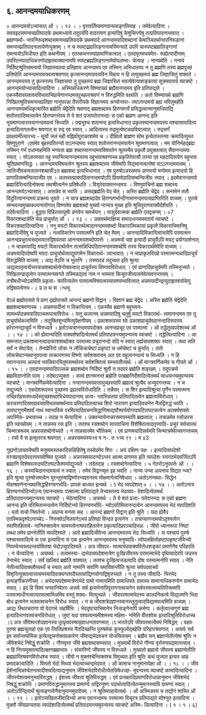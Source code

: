 ## ६. आनन्दमयाधिकरणम्
० आनन्दमयोऽभ्यासात् ओं । । १२ । ।
वृत्तवर्तिष्यमाणग्रन्यसङ्गतिमाह । तमेवेत्यादिना । सववइदसमन्वयप्रतिपादके प्रथमाध्याये
तदुपर्यपि वादरायण इत्यादिषु केषुचिन्त्येषु तत्प्रतिपादनाभावात् । ब्रह्मण्यर्था-
न्तरनिरूढशब्दसमन्वयप्रतिपादके प्रथमपादे आनन्दमयादिशब्दानां केषाञ्चिदर्थान्तरनिरूढानां
समन्वयप्रतिपादनातायेणेत्पुक्तम् । न च स्पष्टद्रह्यलिङ्गानामस्मिन्यादे उपरि चास्पष्टब्रह्मलिङ्गानां
समन्वयोऽभिधीयत इति कथनीयम् । एतत्कथनस्याप्रामाणिकत्वात् । एतदमृतमभयमेत-
रूह्येत्यादीनाम् उपरितनपादाधिकरणोदाहृतवाक्यानामपि स्पष्टब्रह्यलिङ्गानामेवोपलम्भा-
चेत्याह । नान्यथेति । नन्वयं निर्दिष्टश्रुतिसमन्वयो जिज्ञास्यतया प्रतिज्ञाय आनन्दमय एव
तस्मिन् अभिधातव्यः न तु ब्रह्मणि तस्य ब्रह्मपुच्छं प्रतिष्ठेति आनन्दमयावयवत्वश्रवणात्
कृत्सानन्दमयावयविन विहाय न हि तत्पुच्छरूपं ब्रह्म जिज्ञासितुं शक्यते । आनन्दमयस्य तु
कृत्स्नस्य जिज्ञासया तु पुच्छरूपं ब्रह्म जिज्ञासितं भवत्येवेत्याशङ्कायां सूत्रमवतार्य व्याचष्टे ।
आनन्दमयोभ्यासादित्यादिना । अस्मिन्नधिकरणे विष्ण्वाख्यं ब्रह्यैवानन्दमय इति प्रतिपाद्यते ।
एकस्यैवावयवावयविभावाभिप्रायेणानन्दमयपुच्छत्वश्रवणं न विरुद्धमिति वक्ष्यति । अतो
विष्ण्वाख्ये ब्रह्मणि निखिलश्रुतिसमन्वयप्रतिज्ञा नानुपपन्ना तैत्तरीयके विज्ञानमय अन्योन्तरा-
त्माऽनन्दमयो ब्रह्य भवितुमर्हति आनन्दमयमधिकृत्यास्ति ब्रह्मेति चेद्वेदेति श्रवणाद् ब्रह्मशब्दस्य
हिरण्यगर्भे प्रसिद्धत्वान्मानुषाधिपाद्यि शतोत्तरादिष्वत्यत्वेन हिरण्यगर्भस्य ते ये शतं
प्रजापतेरानन्दाः स एको ब्रह्मण आनन्द इति भूयमाणत्वात्तस्यानन्दमयत्वं सिध्यति । पद्मभूश्च
शतानन्द इत्यभिधानात् प्रकृतस्यानन्दमयस्य यश्चासावादित्य इत्यादित्यगतत्वेन श्रवणात् स रुद्र
एव स्यात् । आदित्यस्य रुद्रमूर्त्यष्टकप्रविष्टत्वात् । रुद्रसर्गं प्रवक्ष्यामीत्यारभ्य -
सूर्यो जलं मही वह्निर्वायुराकाशमेव च ।
दीक्षितो ब्राह्मण सोम इत्येतास्तनवः क्रमादित्युस्त विष्णुपुराणे ।एवमेव बृहस्पतिरन्यो वाऽनन्दमयः स्यात् शतोत्तरानन्दमयत्वेन श्रूयमाणत्वात् । मम
योनिर्भहद्ब्रह्य तस्मिन् गर्भं दधाम्यहमिति भगवता ब्रह्म शब्दस्यानन्दमयविषयतेन श्रुतस्यैव
प्रकृतौ प्रयुक्तत्वात् सैवानन्दमयः स्यात् । सोऽकामयत वहु स्याभित्यानन्दमयस्य
वहुभावश्रवणाच्च प्रकृतिरेवासौ तस्या एव महदादिरूपेण वहुभावः श्रुतिप्रमाणसिद्धः ।
आनन्दमयविषयत्वेन श्रुतस्य ब्रह्मशब्दस्य जीवेष्वपि विद्यमानत्वात्तेषां वाऽऽनन्दमयत्वम् ।
जातिजीवकमलासनशब्दसी३त ब्रह्मशब्द इत्यभिधानात् । एष पुरुषोऽन्नरसमयः प्राणमयो
मनोमय इत्यादयो हि प्राणादिसम्बन्यित्वाजीव एव । अतस्तत्प्रायपठितानन्दमयोऽपि
प्रियमोदादिसम्बन्यिजीवः स्यात् । इदमेवानन्दमयो ब्रह्मादिरित्यादिनोक्त्या तथश्रीत्यनेन
प्रतिषेधति । विशृरेवायमानन्दमयः । विष्णुवाचिनो ब्रह्म शब्दस्य आनन्दमयेऽभ्यासात् ।
असन्नेव स भवति । असद्ब्रह्मेति वेद चेत् । अस्ति ब्रह्मेति चेद्वेद । सन्तमेनं ततौ
विदुरित्यानन्दमयं प्रक्रम्य भूयते । न चात्र ब्रह्यशब्दादेव हिरण्यगर्भान्दीनामानन्दमयत्वप्राप्तिरिति
वाच्यम् । पुरव्ये सम्भवत्यमुख्यकल्पनायोगात् विष्णावेव ब्रह्मशब्दो मुख्यो नान्यत्र मुख्य इति
श्रुतिपुराणवाक्यैर्दर्शयति । तदेवेत्यादिना । बुद्धया विहितसत्पुष्पैः प्रणवेन समर्चयन् ।
वासुदेवात्मकं ब्रह्मेति एतद्वचनम् ।
०7 विकारशब्दान्नेति चेन्न प्राचुर्यात् ओं । । १३ । ।
उक्तार्थमाक्षिप्य समादधन्त्यमवतार्य व्याचष्टे । विकरशब्दादित्यादिना । ननु मयटो
विकारार्थत्वादानन्दमयशब्दो विकारात्मिकायां प्रकृतौ विकाराभिमानिषु ब्रह्मादिजीवेषु च
युज्यते । नत्वविकारेण परमात्मनि इति चेत् मैवम् । आनन्दादिविकारित्वाभावेपि परमात्मन
आनन्दप्रचुरत्वसद्भावात्तद्विषयतया आनन्दमयशब्दोपपत्तेः । अन्नमयो यज्ञ इत्यादौ प्राचुर्येऽपि
मयट् प्रयोगदर्शनात् । न चान्नमयाद्यि मयटो विकारार्थत्वेन तत्सन्निधिपठितानन्दमयशब्देपि
तस्य विकारार्थमेवेति वाच्यम् । अन्नमयादिपदेष्वपि मयटः प्राचुर्यार्थत्वाद्युपगमेन विकारार्थ-
त्वाभावात् । न चाप्राकृतविग्रहे परमात्मन्यन्नादिप्राचुर्यं विरुद्धमिति वाच्यम् । अद्य तेऽत्ति च
भूतानि । तस्मादन्नं तदुच्यत इति श्रुत्या अद्यत्वातृत्वयोस्तत्रान्नशब्दार्थत्वेनोक्तत्वात् प्राचुर्यस्य
विष्णावविरोधात् । एवं प्राणादिप्राचुर्यमपि तस्मिनुज्यते । निखिलण्ढातृत्वेन परमात्मन्यवगते
तस्मिन्नद्यत्वं नाम न भस्मत्वं किचूपजीव्यत्वमेवेत्यवगन्तव्यम् । तत्रौषधीभ्योऽन्नमिति प्रकृता-
त्रपरित्यलेन परमात्मविषयत्वस्यावश्यम्भावित्वात् अन्नमयादीन्द्रत्पुदाहृतश्लोकेपु तद्विषयत्वेनभ - ८ प्र ल थ स ।न्धभू

येऽन्नं ब्रह्मोपासते ये प्राण द्रह्योपासते आनन्दं ब्रह्मणो विद्वान् । विज्ञानं ब्रह्म चेद्वेद । अस्ति
ब्रह्मेति चेद्वेदेति ब्रह्मशब्दश्रवणाच्च । अन्नमयादीनां न विकारित्वम् । एकस्यैव ब्रह्मणो बहुभवन-
सामर्थ्यादन्नमयादिपञ्चरूपत्वाविरोधः । यत्तु कल्पनम् अन्नमयादिषु चतुर्षु मयटो विकारार्थ-
त्वमानन्दमय एव तु प्राचुर्यार्थकत्वमिति । तद्युक्तिशून्यमित्युपेक्षणीयम् । प्रकाशरूपस्य रवेः
प्रकाशप्राचुर्यवदानन्दादिरूपस्य हरेरानन्द्याचुर्यं न विरुध्यते । इतोऽप्यत्रानन्दमयपदोक्तः
आनन्दप्रचूर एव परमात्मा ।
ओं तद्धेतुव्यपदेशाच्च ओं । । १४ । ।
को ह्येवान्यदिति वाक्यशेषादित्येतमर्थं प्रतिपादयन्त्यमुपन्यस्य व्याचष्टे । तद्धेत्वित्यादिना ।
आ समन्तात् प्रकाशमानत्वादाकाशशब्दोक्तः परमात्मा प्रचुरानन्दो यदि न स्यात्
तर्ह्यसावशक्तः स्यात् । तथा सति सर्वं न चेष्टयेत् । तेनाप्रेरितो लोकः न लौकिकचेष्टां प्रकृष्टां च
धर्मचेष्टां च कुर्यात् । ततो लोकचेष्टान्यथानुपपत्या तत्कारणस्य विष्णोः सर्वशक्तत्वम् अत एव
वहुलानन्दत्वं च सिध्यति । न हि स्वानन्दस्य अल्पत्वं भवन्निवारयितुमसमर्थस्य सर्वशक्तित्वं
सम्भवतीत्यर्थः ।
ओं मान्त्रवर्णिकमेव च गीयते ओं । । १५ । ।
एतदानन्दमयादिपञ्चकं ब्रह्मशब्देन निर्दिष्टं श्रुतौ न तदपरं ब्रह्मेति शङ्खम् । तदुपक्रमे
ब्रह्मविदाप्नोति परम् । तदेषाऽप्युक्ता । सत्यं ज्ञानमनन्तं ब्रह्मेति परब्रह्मनिर्देशादित्येतमर्थं
साधयन्त्यमुपन्यस्य व्याचष्टे । मान्त्रवर्णिकमेवेत्यादिना । नन्वानन्दमयवत्तत्पुच्छस्यापि ब्रह्मत्वं
श्रुत्यैव अभ्युपगन्तव्य । न च तद्युज्यते । एकदेशरूपस्य पुच्छस्य द्रह्यत्वविरोधादिति । तन्नैवम् ।
स शिर इत्यादिश्रुत्या पूर्णेन परमात्मना तच्छिरोहस्तमध्यदेस्तुच्छशब्दाभिधेयपादानाम् अत्य-
न्ताभिन्नतया प्रतिपादितत्वेन ब्रह्मत्वाविरोधात् । करचरणादिसमग्रावयवविभलसमर्थनाय
प्रतिपादितत्वाच्च शिरो नारायण इत्यादिवचनेन नैतद्विरुद्धं भवति । तावष्टगुणमैश्वर्यं नाथं
स्वाभाविकं परमित्यादिवचनसिद्धाणिमाद्यष्टैश्वर्ययोगादघटितघटकत्वेन अतर्क्यशक्तेः अपरिमेय-
प्रभावाच्च । तदाह न चेत्यादिना । उक्तन्यायेनान्नरसमयस्यापि ब्रह्मत्वात् । तत्रान्नमेव रसोन्नरस
इति व्याख्येयम् । न त्वन्नस्य रस इति । ततश्च रसशब्देन सारवाचिना विशेषितत्वादतृत्त्वादि-
प्रचुरं सर्वसारथं चिन्मात्ररूपम् अन्नरसशब्देनोच्यते । न त्वन्नसारमेव भौतिकम् । एवं
प्राणमयादिसर्वमपि चिन्मात्रमेवेत्यवगन्तव्यम् । रसो वै स इत्युत्तरत्र श्रवणात् । अन्नरसमयस्य१व ष न-. त १भ्य ९९ । म ४3

गुह्यणोऽवयवयेष्वपि मनुष्यमस्तकादिसन्निहितेषु तस्येदमेव शिरः । अयं दक्षिणः पक्षः ।
इत्यादिव्यपदेशो वस्त्रप्रावृतदेवदत्तावयवेष्विव युज्यते । अन्नरसमयादन्योऽन्तर आत्मा प्राणमय
इति व्यपदेशः स्यगतभेदवर्जितऽपि ब्रह्माणि विशेषवलादघटितघटकैश्वर्याद्युज्यते । तदेतदाह ।
रसशब्देनेत्यादिना ।
५ नेतरोऽनुपपत्तेः ओं । । १६ । ।
कस्यचिदानन्दमयत्वं न स्यात् । तमेवं विद्वानमृत इह भवति । नान्यः पन्या अयनाय विद्यत
न्ध्य?
इति श्रुत्या पुरुषोत्तमत्वेन युरन्तुरुषाद्विष्णोरन्यज्ञानस्य मोक्षमार्गत्वनिषेधात् । अतोऽनन्यथा-
सिद्धेन मोक्षश्रवणेनान्यथासिद्धहिरण्यगर्भादि- प्रापकं बाध्यत इत्यर्थः ।
ऽ भेद व्यपदेशात् ० । । १७ । ।
अतोऽप्यत्र हिरण्यगर्भादिभ्योऽन्य एवानन्दमयः परमात्मा प्रतिपाद्यते तेभ्यस्तस्य भेदव्यप-
देशादित्येतमर्थं प्रतिपादयन्त्यमुपन्यस्य व्याचष्टे । भेदेत्यादिना । अयमर्थः । ते ये शतं प्रजा-
पतेरानन्दाः स एको ब्रह्मणः आनन्द इति परिमितानन्दत्वेन निर्दिष्टेभ्यो हिरण्यगर्भादि-
भ्योऽपरिमितानन्दत्वेन आनन्दमयस्य भेदं व्यपदिशति । यतो वाचो निवर्तन्ते । अप्राप्य मनसा
सह । आनन्दं ब्रह्मणो विद्वान् इति श्रुति । यदा ह्येवैप एतस्मिन्नदृश्येऽनाच्चेऽ -
निरुक्तेऽनिलयनेऽभयं प्रतिष्ठां विन्दत इत्यनेन । तत्राप्यानन्दमयोऽदृश्यत्वेन स्वामिरहितत्वे-
नानिरुक्तत्वेन सामस्त्वेनाश्रयरहितत्वेन प्रकृत्यादिप्रपञ्चाद्भिन्नः । जीवो ध्यानरूपा निष्ठां लब्धा
तमेव प्राप्नोतीति व्यपदिश्यते । अतो ब्रह्मादिजीवेभ्य आनन्दमयस्य भेदः सिध्यति । स यश्चायं
पुरुषे यश्चासावादित्ये स एक इत्यादिना स एक इत्यनेन आनन्दमयस्य मनुष्यादि-
त्वोपलक्षितोहष्टापकृष्टजीवेभ्यो नियम्येभ्यस्तदन्तर्यामितया भेदोऽप्युपदिश्यते । अत्र जीवपर-
मात्माभेदवाक्यविरोधशङ्कां प्रमाणेनैव परिहरति । न चेत्यादिना । अयमर्थः । तत्वमस्या-
द्यभेदव्यपदेशमात्रेण दुःखिजीवस्य परमात्माभेदे पृथिव्यादेरपि जडस्य तेनाभेदः स्यात् । सर्वं
खल्विदं ब्रह्मेति वाक्यात् । ततश्च दुःखित्वजडत्वादि दोषः परमात्मनोपि स्यात् । नेति
नेतीत्यादिवाक्यवैय्यर्थ्यं च स्यात् अतो नामानि सर्वाणि यमाविशन्तीति श्रुत्या सर्वपदवाच्यो
विशृरित्युक्तत्वात्तत्वमस्यादिवाक्यगतपदैस्तत्वाद्यिणयोगाद्विशृरुच्यते । न तु तस्य जीवादि-
भिरभेद इत्यङ्गीकरणीयम् । अभेदव्यपदेशमात्रेणाभेदे ग्रामो नामायमिति ग्रामाधिपतेः ग्रामस्य
सामानाधिकरण्येन ग्रामाभेदः स्यात् । इदं हि विश्वं भगवानिवेतरः असर्वः सर्व इत्यनेनापिपुराणगतवचनेन सर्वपरमात्मव्यतिरिक्तमपि परमात्माधीनत्वात्परमात्माभिन्नमिव वस्तुं शक्य-
मित्युच्यते । जीवपरमात्मभेदस्य काल्पनिकत्वे विद्यात्मनि भिदा बोध इत्यनेन भलवतवचनेन
विरोधः स्यात् । न च जीवशत्रेदज्ञानस्वानस्तुतुत्वादविद्यामवत्वमिति वाच्यम् ।
आद्यः स्थिरचराणां यो वेदगर्भः सहर्षिभिः ।
भेददृष्ट्याभिमानेन निःसङ्गेनापि कर्मणा ।
कर्तृत्वात्सगुणं ब्रह्म इत्यादिभागवतवचनविरोधात् । जुष्टं यदा पश्यत्यन्यमीशमस्य महिमा-
नमिति वीतशोक इत्पादिश्रुतिविरोधाच्च ।ऽ अत्र जीवेश्वरशेदज्ञानस्य पूरप्रृयपरुषावृज्ञाधनतावगमात् ।ऽ
भारतेऽपि जीवपरमात्यैक्यं निषिद्धम् । वहवः पुरुषा ब्रह्मचुताहो एक एव त्वितिप्रश्रस्य
नैतदिच्छन्ति पुरुषमेकं कुस्फुलोद्बहेति परिहारश्रवणात् । असर्वः सर्व इव सर्वान्तर्यामिक
इत्येतद्वचनोक्तप्रकारेण जीवाद्यभेदवचनं योजयितव्यम् । ब्रह्मैव सन् ब्रह्माप्येतीत्येषा श्रुतिः न
जीवेशभेदं निषेद्धुं शक्रोति । गौणवृत्ता जीवे ब्रह्यशब्दसम्भवात् । मुख्यार्थे विरोधे गौण्या
वृत्तेरुपपद्यमानत्वात् । न हि नित्यमुक्तत्वादिलक्षणब्रह्मभावः । संसारिणो जीवस्य न विरुध्यते ।
मुख्यतो ब्रह्मत्वे जीवस्य ब्रह्माप्येतीति ब्रह्मप्राप्तिश्रवणविरोधश्च स्यात् । जीवो न मुक्तश्चेन्तिक्तश्च
विमुच्यत इति श्रुतिः कथं युज्यत इत्यत आह प्रमादकत्वादिति । विमतो भेदो मिथ्या
भेदत्वाच्चन्द्रभेदवत् ।
ओं कामाच नानुमानापेक्षा ओं । । १८ । ।
जीव ईशेनाभिन्नश्चेतनत्वादीशवदित्याद्यनुमान जीवेशभेदविरोधीत्येतन्निषेधज्ज्ञ- मुपन्यस्य
व्याचष्टे कामादित्यादिना । जीवस्येशत्वमनुभवविरुद्धम् । ईशस्य जीवत्वं श्रुतिविरुद्धम् । एवं
प्रत्यक्षादिप्रमाणविरोधान्नानुमान जीवेशभेदं निषद्धुं शक्रोति ।
प्रमाणविरुद्धानुमानस्य प्रामाण्ये अद्विरनुष्णः पदार्थत्वादित्येतन्मुमानस्यापि ग्रामण्यं स्यात् ।
अतोऽतीन्द्रियार्थे श्रुत्यङ्गत्वेनैवानुमानमुपादेयम् । न श्रुतिमपहायेत्यर्थः ।
ओं अस्मिन्नस्य च तद्योगं शास्ति ओं । । १९ । ।
इतोऽप्यखिलजीवादिभ्यो अन्य एवानन्दमयः परमात्मा विचूरत्र प्रतिपाद्यते सोश्नुत
इत्यादिना । मुक्तौ जीवप्राप्यतया व्यपदेशादित्येतमर्थं प्रतिपादयन्त्यमुपन्यस्य व्याचष्टे अस्मि-
न्नित्यादिना । ( १ । १ । ६)
 